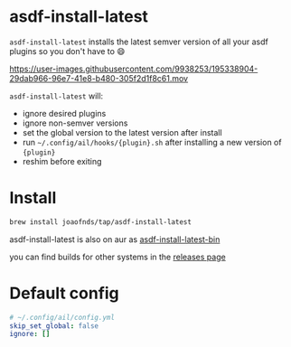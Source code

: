 # asdf-install-latest

`asdf-install-latest` installs the latest semver version of all your asdf plugins so you don't have to 😄

https://user-images.githubusercontent.com/9938253/195338904-29dab966-96e7-41e8-b480-305f2d1f8c61.mov

`asdf-install-latest` will:

- ignore desired plugins
- ignore non-semver versions
- set the global version to the latest version after install
- run `~/.config/ail/hooks/{plugin}.sh` after installing a new version of `{plugin}`
- reshim before exiting

# Install

```sh
brew install joaofnds/tap/asdf-install-latest
```

asdf-install-latest is also on aur as [asdf-install-latest-bin](https://aur.archlinux.org/packages/asdf-install-latest-bin)

you can find builds for other systems in the [releases page](https://github.com/joaofnds/asdf-install-latest/releases)

# Default config

```yaml
# ~/.config/ail/config.yml
skip_set_global: false
ignore: []
```
